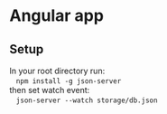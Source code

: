 # Angular app

## Setup
In your root directory run: <br>
&nbsp;&nbsp; ```npm install -g json-server```<br>
then set watch event:<br>
&nbsp;&nbsp; ```json-server --watch storage/db.json``` 